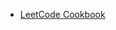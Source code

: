 <!-- * [En](/)
* [中文](/zh-cn/)

- Translations
  - [2222222](../docs/_media/logo-dark-cn.c42314a8.svg)
  - [:uk: English](/)
  - [:cn: 中文](/zh-cn/)
  - [:de: Deutsch](/de-de/)
  - [:es: Spanish](/es/)
  - [:ru: Russian](/ru-ru/) -->

* [LeetCode Cookbook](https://books.halfrost.com/leetcode/)
